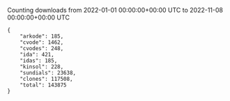 
Counting downloads from 2022-01-01 00:00:00+00:00 UTC to 2022-11-08 00:00:00+00:00 UTC

```
{
    "arkode": 185,
    "cvode": 1462,
    "cvodes": 248,
    "ida": 421,
    "idas": 185,
    "kinsol": 228,
    "sundials": 23638,
    "clones": 117508,
    "total": 143875
}
```
